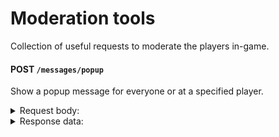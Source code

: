 # Moderation tools

Collection of useful requests to moderate the players in-game.

#### POST `/messages/popup`

Show a popup message for everyone or at a specified player.

<details>
<summary>Request body:</summary>

Spawning popup message for a single player:

```json
{
  "message": "",
  "playerId": ""
}
```

Spawning popup message for multiple players:

```json
{
  "message": "",
  "playerId": [""]
}
```

Omit `playerId` to spawn popup message to everyone:

```json
{
  "message": ""
}
```

</details>

<details>
<summary>Response data:</summary>

```json
{
  "status": "ok"
}
```

</details>
